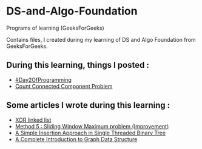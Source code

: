 # DS-and-Algo-Foundation
Programs of learning (GeeksForGeeks)

Contains files, I created during my learning of DS and Algo Foundation from GeeksForGeeks.

## During this learning, things I posted :
* [#Day2OfProgramming](https://twitter.com/himaNSHU_seeNGH/status/1346761568743145479)
* [Count Connected Component Problem](https://twitter.com/himaNSHU_seeNGH/status/1346405283862466561)

## Some articles I wrote during this learning :
* [XOR linked list](https://himanshu-singh.medium.com/memory-efficient-version-of-doubly-linked-list-a0f05160c81d)
* [Method 5 : Sliding Window Maximum problem (Improvement)](https://www.geeksforgeeks.org/sliding-window-maximum-maximum-of-all-subarrays-of-size-k/)
* [A Simple Insertion Approach in Single Threaded Binary Tree](https://hackernoon.com/a-simple-insertion-approach-in-single-threaded-binary-tree-al1534qa)
* [A Complete Introduction to Graph Data Structure](https://hackernoon.com/a-complete-introduction-to-graph-data-structure-tb2q31h6)